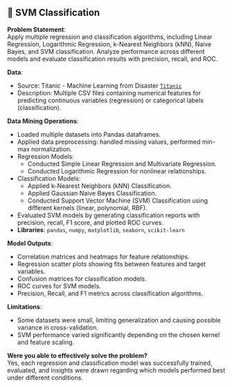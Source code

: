 ## 🧬 SVM Classification

**Problem Statement**:  
Apply multiple regression and classification algorithms, including Linear Regression, Logarithmic Regression, k-Nearest Neighbors (kNN), Naive Bayes, and SVM classification. Analyze performance across different models and evaluate classification results with precision, recall, and ROC.

**Data**:  
- Source: Titanic - Machine Learning from Disaster [`Titanic`](https://www.kaggle.com/c/titanic)
- Description: Multiple CSV files containing numerical features for predicting continuous variables (regression) or categorical labels (classification).

**Data Mining Operations**:  
- Loaded multiple datasets into Pandas dataframes.
- Applied data preprocessing: handled missing values, performed min-max normalization.
- Regression Models:
  - Conducted Simple Linear Regression and Multivariate Regression.
  - Conducted Logarithmic Regression for nonlinear relationships.
- Classification Models:
  - Applied k-Nearest Neighbors (kNN) Classification.
  - Applied Gaussian Naive Bayes Classification.
  - Conducted Support Vector Machine (SVM) Classification using different kernels (linear, polynomial, RBF).
- Evaluated SVM models by generating classification reports with precision, recall, F1 score, and plotted ROC curves.
- **Libraries**: `pandas`, `numpy`, `matplotlib`, `seaborn`, `scikit-learn`

**Model Outputs**:  
- Correlation matrices and heatmaps for feature relationships.
- Regression scatter plots showing fits between features and target variables.
- Confusion matrices for classification models.
- ROC curves for SVM models.
- Precision, Recall, and F1 metrics across classification algorithms.

**Limitations**:  
- Some datasets were small, limiting generalization and causing possible variance in cross-validation.
- SVM performance varied significantly depending on the chosen kernel and feature scaling.

**Were you able to effectively solve the problem?**  
Yes, each regression and classification model was successfully trained, evaluated, and insights were drawn regarding which models performed best under different conditions.
